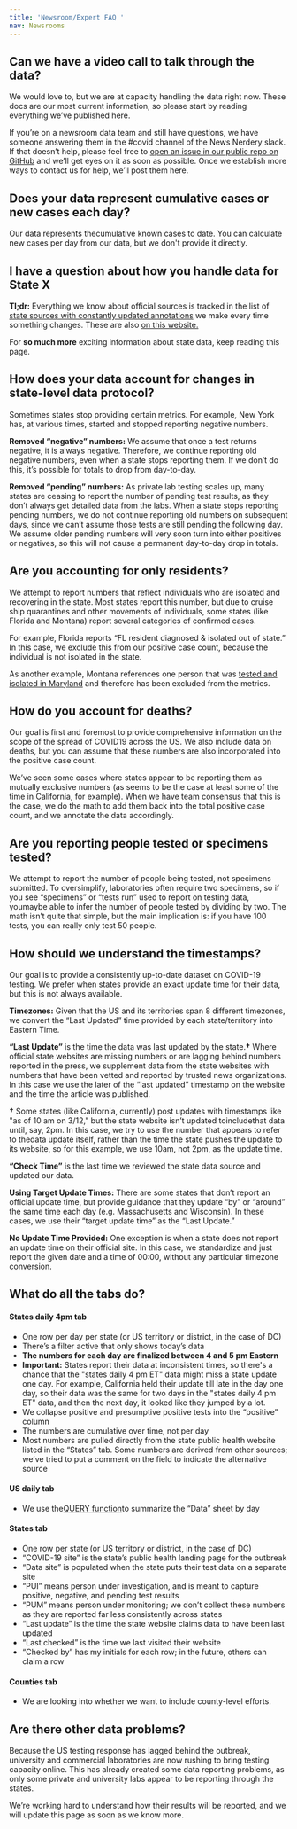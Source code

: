 ```yaml
---
title: 'Newsroom/Expert FAQ '
nav: Newsrooms
---
```

## Can we have a video call to talk through the data?

We would love to, but we are at capacity handling the data right now. These docs are our most current information, so please start by reading everything we’ve published here.

If you’re on a newsroom data team and still have questions, we have someone answering them in the #covid channel of the News Nerdery slack. If that doesn’t help, please feel free to [open an issue in our public repo on GitHub](https://github.com/COVID19Tracking/issues/issues) and we’ll get eyes on it as soon as possible. Once we establish more ways to contact us for help, we’ll post them here.

## Does your data represent cumulative cases or new cases each day?

Our data represents thecumulative known cases to date. You can calculate new cases per day from our data, but we don't provide it directly.

## I have a question about how you handle data for State X

**Tl;dr:** Everything we know about official sources is tracked in the list of [state sources with constantly updated annotations](https://docs.google.com/spreadsheets/u/2/d/e/2PACX-1vRwAqp96T9sYYq2-i7Tj0pvTf6XVHjDSMIKBdZHXiCGGdNC0ypEU9NbngS8mxea55JuCFuua1MUeOj5/pubhtml#) we make every time something changes. These are also [on this website.](/data/)

For **so much more** exciting information about state data, keep reading this page.

## How does your data account for changes in state-level data protocol?

Sometimes states stop providing certain metrics. For example, New York has, at various times, started and stopped reporting negative numbers.

**Removed “negative” numbers:** We assume that once a test returns negative, it is always negative. Therefore, we continue reporting old negative numbers, even when a state stops reporting them. If we don’t do this, it’s possible for totals to drop from day-to-day.

**Removed “pending” numbers:** As private lab testing scales up, many states are ceasing to report the number of pending test results, as they don’t always get detailed data from the labs. When a state stops reporting pending numbers, we do not continue reporting old numbers on subsequent days, since we can’t assume those tests are still pending the following day. We assume older pending numbers will very soon turn into either positives or negatives, so this will not cause a permanent day-to-day drop in totals.

## Are you accounting for only residents?

We attempt to report numbers that reflect individuals who are isolated and recovering in the state. Most states report this number, but due to cruise ship quarantines and other movements of individuals, some states (like Florida and Montana) report several categories of confirmed cases.

For example, Florida reports “FL resident diagnosed & isolated out of state.” In this case, we exclude this from our positive case count, because the individual is not isolated in the state.

As another example, Montana references one person that was [tested and isolated in Maryland](https://www.mtpr.org/post/montanan-maryland-tests-positive-covid-19) and therefore has been excluded from the metrics.

## How do you account for deaths?

Our goal is first and foremost to provide comprehensive information on the scope of the spread of COVID19 across the US. We also include data on deaths, but you can assume that these numbers are also incorporated into the positive case count.

We’ve seen some cases where states appear to be reporting them as mutually exclusive numbers (as seems to be the case at least some of the time in California, for example). When we have team consensus that this is the case, we do the math to add them back into the total positive case count, and we annotate the data accordingly.

## Are you reporting people tested or specimens tested?

We attempt to report the number of people being tested, not specimens submitted. To oversimplify, laboratories often require two specimens, so if you see “specimens” or “tests run” used to report on testing data, youmaybe able to infer the number of people tested by dividing by two. The math isn’t quite that simple, but the main implication is: if you have 100 tests, you can really only test 50 people.

## How should we understand the timestamps?

Our goal is to provide a consistently up-to-date dataset on COVID-19 testing. We prefer when states provide an exact update time for their data, but this is not always available.

**Timezones:** Given that the US and its territories span 8 different timezones, we convert the “Last Updated” time provided by each state/territory into Eastern Time. 

**“Last Update”** is the time the data was last updated by the state.**†** Where official state websites are missing numbers or are lagging behind numbers reported in the press, we supplement data from the state websites with numbers that have been vetted and reported by trusted news organizations. In this case we use the later of the “last updated” timestamp on the website and the time the article was published.

**†** Some states (like California, currently) post updates with timestamps like "as of 10 am on 3/12," but the state website isn’t updated toincludethat data until, say, 2pm. In this case, we try to use the number that appears to refer to thedata update itself, rather than the time the state pushes the update to its website, so for this example, we use 10am, not 2pm, as the update time.

**“Check Time”** is the last time we reviewed the state data source and updated our data.

**Using Target Update Times:** There are some states that don’t report an official update time, but provide guidance that they update “by” or “around” the same time each day (e.g. Massachusetts and Wisconsin). In these cases, we use their “target update time” as the “Last Update.”

**No Update Time Provided:** One exception is when a state does not report an update time on their official site. In this case, we standardize and just report the given date and a time of 00:00, without any particular timezone conversion.



## What do all the tabs do?

#### States daily 4pm tab

* One row per day per state (or US territory or district, in the case of DC)
* There’s a filter active that only shows today’s data
* **The numbers for each day are finalized between 4 and 5 pm Eastern**
* **Important:** States report their data at inconsistent times, so there's a chance that the "states daily 4 pm ET" data might miss a state update one day. For example, California held their update till late in the day one day, so their data was the same for two days in the "states daily 4 pm ET" data, and then the next day, it looked like they jumped by a lot.
* We collapse positive and presumptive positive tests into the “positive” column
* The numbers are cumulative over time, not per day
* Most numbers are pulled directly from the state public health website listed in the “States” tab. Some numbers are derived from other sources; we’ve tried to put a comment on the field to indicate the alternative source

#### US daily tab

* We use the[QUERY function](https://support.google.com/docs/answer/3093343?hl=en)to summarize the “Data” sheet by day

#### States tab

* One row per state (or US territory or district, in the case of DC)
* “COVID-19 site” is the state’s public health landing page for the outbreak
* “Data site” is populated when the state puts their test data on a separate site
* “PUI” means person under investigation, and is meant to capture positive, negative, and pending test results
* “PUM” means person under monitoring; we don’t collect these numbers as they are reported far less consistently across states
* “Last update” is the time the state website claims data to have been last updated
* “Last checked” is the time we last visited their website
* “Checked by” has my initials for each row; in the future, others can claim a row

#### Counties tab

* We are looking into whether we want to include county-level efforts.

## Are there other data problems?

Because the US testing response has lagged behind the outbreak, university and commercial laboratories are now rushing to bring testing capacity online. This has already created some data reporting problems, as only some private and university labs appear to be reporting through the states. 

We’re working hard to understand how their results will be reported, and we will update this page as soon as we know more.